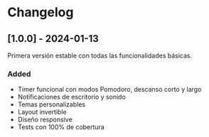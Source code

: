 # Changelog

## [1.0.0] - 2024-01-13
Primera versión estable con todas las funcionalidades básicas.

### Added
- Timer funcional con modos Pomodoro, descanso corto y largo
- Notificaciones de escritorio y sonido
- Temas personalizables
- Layout invertible
- Diseño responsive
- Tests con 100% de cobertura
